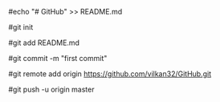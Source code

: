 #echo "# GitHub" >> README.md

#git init

#git add README.md

#git commit -m "first commit"

#git remote add origin https://github.com/vilkan32/GitHub.git

#git push -u origin master
